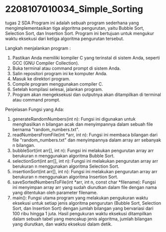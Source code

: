 # 2208107010034_Simple_Sorting
tugas 2 SDA
Program ini adalah sebuah program sederhana yang mengimplementasikan tiga algoritma pengurutan, yaitu Bubble Sort, Selection Sort, dan Insertion Sort. Program ini bertujuan untuk mengukur waktu eksekusi dari ketiga algoritma pengurutan tersebut.

Langkah menjalankan program :
1. Pastikan Anda memiliki kompiler C yang terinstal di sistem Anda, seperti GCC (GNU Compiler Collection).
2. Buka terminal atau command prompt di sistem Anda.
3. Salin repositori program ini ke komputer Anda.
4. Masuk ke direktori program. 
5. Compile program menggunakan compiler C.
6. Setelah kompilasi selesai, jalankan program.
7. Program akan mengeksekusi dan outputnya akan ditampilkan di terminal atau command prompt. 

Penjelasan Fungsi yang Ada:
1. generateRandomNumbers(int n): Fungsi ini digunakan untuk menghasilkan n bilangan acak dan menyimpannya dalam sebuah file bernama "random_numbers.txt".
2. readNumbersFromFile(int *arr, int n): Fungsi ini membaca bilangan dari file "random_numbers.txt" dan menyimpannya dalam array arr sebanyak n bilangan.
3. bubbleSort(int arr[], int n): Fungsi ini melakukan pengurutan array arr berukuran n menggunakan algoritma Bubble Sort.
4. selectionSort(int arr[], int n): Fungsi ini melakukan pengurutan array arr berukuran n menggunakan algoritma Selection Sort.
5. insertionSort(int arr[], int n): Fungsi ini melakukan pengurutan array arr berukuran n menggunakan algoritma Insertion Sort.
6. saveSortedNumbersToFile(int *arr, int n, const char *filename): Fungsi ini menyimpan array arr yang sudah diurutkan dalam file dengan nama yang ditentukan oleh parameter filename.
7. main(): Fungsi utama program yang melakukan pengukuran waktu eksekusi untuk setiap jenis algoritma pengurutan (Bubble Sort, Selection Sort, dan Insertion Sort) dengan jumlah bilangan yang bervariasi dari 100 ribu hingga 1 juta. Hasil pengukuran waktu eksekusi ditampilkan dalam sebuah tabel yang mencakup jenis algoritma, jumlah bilangan yang diurutkan, dan waktu eksekusi dalam detik.
